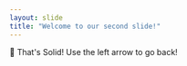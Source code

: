 ```yaml
---
layout: slide
title: "Welcome to our second slide!"
---
```

🦾 That's Solid!
Use the left arrow to go back!
